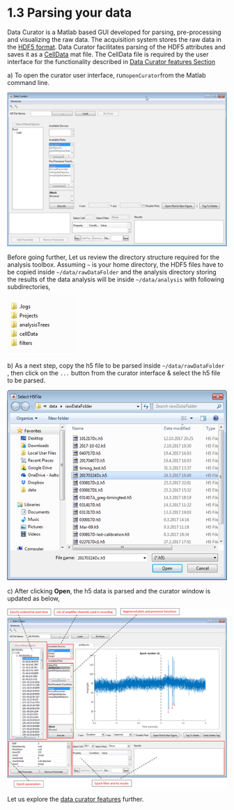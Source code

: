# 1.3 Parsing your data

Data Curator is a Matlab based GUI developed for parsing, pre-processing and visualizing the raw data. The acquisition system stores the raw data in the [HDF5 format](https://cafarm.gitbooks.io/symphony/content/File-Format.html). Data Curator facilitates parsing of the HDF5 attributes and saves it as a [CellData](https://github.com/Schwartz-AlaLaurila-Labs/sa-labs-analysis-core/blob/master/src/main/matlab/%2Bsa_labs/%2Banalysis/%2Bentity/CellData.m) mat file. The CellData file is required by the user interface for the functionality described in [Data Curator features Section](/parsing-your-data/data-curator-features.md)

a\) To open the curator user interface, run`openCurator`from the Matlab command line.

![](/assets/data_curator)

Before going further, Let us review the directory structure required for the analysis toolbox.  Assuming `~` is your home directory, the HDF5 files have to be copied inside `~/data/rawDataFolder` and the analysis directory storing the results of the data analysis will be inside `~/data/analysis` with following subdirectories,

![](/assets/project_heirarchy.png)

b\) As a next step, copy the h5 file to be parsed inside `~/data/rawDataFolder` , then click on the `...` button from the curator interface & select the h5 file to be parsed.

![](/assets/select_h5.png)

c\) After clicking **Open**, the h5 data is parsed and the curator window is updated as below,

![](/assets/curator_with_data.png)

Let us explore the [data curator features](/parsing-your-data/data-curator-features.md) further.

